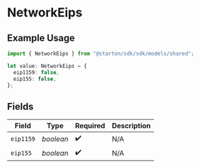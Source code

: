 # NetworkEips

## Example Usage

```typescript
import { NetworkEips } from "@starton/sdk/sdk/models/shared";

let value: NetworkEips = {
  eip1159: false,
  eip155: false,
};
```

## Fields

| Field              | Type               | Required           | Description        |
| ------------------ | ------------------ | ------------------ | ------------------ |
| `eip1159`          | *boolean*          | :heavy_check_mark: | N/A                |
| `eip155`           | *boolean*          | :heavy_check_mark: | N/A                |